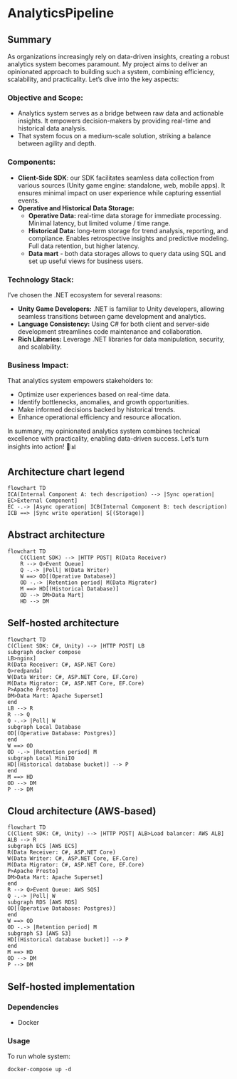 # AnalyticsPipeline

## Summary

As organizations increasingly rely on data-driven insights, creating a robust analytics system becomes paramount.
My project aims to deliver an opinionated approach to building such a system, combining efficiency, scalability, and practicality.
Let’s dive into the key aspects:

### Objective and Scope:

- Analytics system serves as a bridge between raw data and actionable insights. It empowers decision-makers by providing real-time and historical data analysis.
- That system focus on a medium-scale solution, striking a balance between agility and depth.

### Components:

- **Client-Side SDK**: our SDK facilitates seamless data collection from various sources (Unity game engine: standalone, web, mobile apps). It ensures minimal impact on user experience while capturing essential events.
- **Operative and Historical Data Storage:**
  - **Operative Data:** real-time data storage for immediate processing. Minimal latency, but limited volume / time range.
  - **Historical Data:** long-term storage for trend analysis, reporting, and compliance. Enables retrospective insights and predictive modeling. Full data retention, but higher latency.
  - **Data mart** - both data storages allows to query data using SQL and set up useful views for business users.

### Technology Stack:

I’ve chosen the .NET ecosystem for several reasons:
- **Unity Game Developers:** .NET is familiar to Unity developers, allowing seamless transitions between game development and analytics.
- **Language Consistency:** Using C# for both client and server-side development streamlines code maintenance and collaboration.
- **Rich Libraries:** Leverage .NET libraries for data manipulation, security, and scalability.

### Business Impact:

That analytics system empowers stakeholders to:
- Optimize user experiences based on real-time data.
- Identify bottlenecks, anomalies, and growth opportunities.
- Make informed decisions backed by historical trends.
- Enhance operational efficiency and resource allocation.

In summary, my opinionated analytics system combines technical excellence with practicality, enabling data-driven success.
Let’s turn insights into action! 🚀📊

## Architecture chart legend

```mermaid
flowchart TD
ICA(Internal Component A: tech descripotion) --> |Sync operation| EC>External Component]
EC -.-> |Async operation| ICB(Internal Component B: tech description)
ICB ==> |Sync write operation| S[(Storage)]
```

## Abstract architecture

```mermaid
flowchart TD
    C(Client SDK) --> |HTTP POST| R(Data Receiver)
    R --> Q>Event Queue]
    Q -.-> |Poll| W(Data Writer)
    W ==> OD[(Operative Database)]
    OD -.-> |Retention period| M(Data Migrator)
    M ==> HD[(Historical Database)]
    OD --> DM>Data Mart]
    HD --> DM
```

## Self-hosted architecture

```mermaid
flowchart TD
C(Client SDK: C#, Unity) --> |HTTP POST| LB
subgraph docker compose
LB>nginx]
R(Data Receiver: C#, ASP.NET Core)
Q>redpanda]
W(Data Writer: C#, ASP.NET Core, EF.Core)
M(Data Migrator: C#, ASP.NET Core, EF.Core)
P>Apache Presto]
DM>Data Mart: Apache Superset]
end
LB --> R
R --> Q
Q -.-> |Poll| W
subgraph Local Database
OD[(Operative Database: Postgres)]
end
W ==> OD
OD -.-> |Retention period| M
subgraph Local MiniIO
HD[(Historical database bucket)] --> P
end
M ==> HD
OD --> DM
P --> DM
```

## Cloud architecture (AWS-based)

```mermaid
flowchart TD
C(Client SDK: C#, Unity) --> |HTTP POST| ALB>Load balancer: AWS ALB]
ALB --> R 
subgraph ECS [AWS ECS]
R(Data Receiver: C#, ASP.NET Core)
W(Data Writer: C#, ASP.NET Core, EF.Core)
M(Data Migrator: C#, ASP.NET Core, EF.Core)
P>Apache Presto]
DM>Data Mart: Apache Superset]
end
R --> Q>Event Queue: AWS SQS]
Q -.-> |Poll| W
subgraph RDS [AWS RDS]
OD[(Operative Database: Postgres)]
end
W ==> OD
OD -.-> |Retention period| M
subgraph S3 [AWS S3]
HD[(Historical database bucket)] --> P
end
M ==> HD
OD --> DM
P --> DM
```

## Self-hosted implementation

### Dependencies

- Docker

### Usage

To run whole system:

```
docker-compose up -d
```